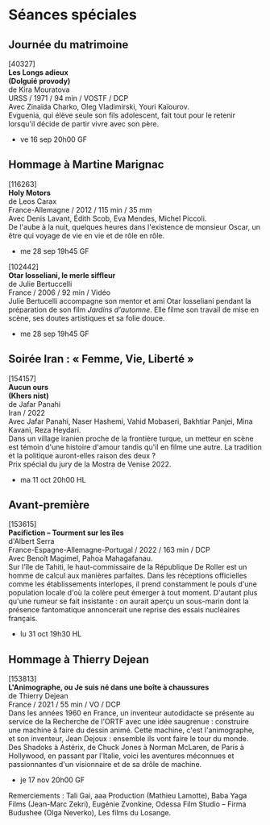 # Séances spéciales

## Journée du matrimoine

[40327]  
**Les Longs adieux**  
**(Dolguié provody)**  
de Kira Mouratova  
URSS / 1971 / 94 min / VOSTF / DCP  
Avec Zinaïda Charko, Oleg Vladimirski, Youri Kaïourov.  
Evguenia, qui élève seule son fils adolescent, fait tout pour le retenir lorsqu'il décide de partir vivre avec son père.

- ve 16 sep 20h00 GF

## Hommage à Martine Marignac

[116263]  
**Holy Motors**  
de Leos Carax  
France-Allemagne / 2012 / 115 min / 35 mm  
Avec Denis Lavant, Édith Scob, Eva Mendes, Michel Piccoli.  
De l'aube à la nuit, quelques heures dans l'existence de monsieur Oscar, un être qui voyage de vie en vie et de rôle en rôle.

- me 28 sep 19h45 GF

[102442]  
**Otar Iosseliani, le merle siffleur**  
de Julie Bertuccelli  
France / 2006 / 92 min / Vidéo  
Julie Bertucelli accompagne son mentor et ami Otar Iosseliani pendant la préparation de son film _Jardins d'automne_. Elle filme son travail de mise en scène, ses doutes artistiques et sa folie douce.

- me 28 sep 19h45 GF

## Soirée Iran : « Femme, Vie, Liberté »

[154157]  
**Aucun ours**  
**(Khers nist)**  
de Jafar Panahi  
Iran / 2022  
Avec Jafar Panahi, Naser Hashemi, Vahid Mobaseri, Bakhtiar Panjei, Mina Kavani, Reza Heydari.  
Dans un village iranien proche de la frontière turque, un metteur en scène est témoin d'une histoire d'amour tandis qu'il en filme une autre. La tradition et la politique auront-elles raison des deux ?  
Prix spécial du jury de la Mostra de Venise 2022.

- ma 11 oct 20h00 HL

## Avant-première

[153615]  
**Pacifiction – Tourment sur les îles**  
d'Albert Serra  
France-Espagne-Allemagne-Portugal / 2022 / 163 min / DCP  
Avec Benoît Magimel, Pahoa Mahagafanau.  
Sur l'île de Tahiti, le haut-commissaire de la République De Roller est un homme de calcul aux manières parfaites. Dans les réceptions officielles comme les établissements interlopes, il prend constamment le pouls d'une population locale d'où la colère peut émerger à tout moment. D'autant plus qu'une rumeur se fait insistante : on aurait aperçu un sous-marin dont la présence fantomatique annoncerait une reprise des essais nucléaires français.

- lu 31 oct 19h30 HL

## Hommage à Thierry Dejean

[153813]  
**L'Animographe, ou Je suis né dans une boîte à chaussures**  
de Thierry Dejean  
France / 2021 / 55 min / VO / DCP  
Dans les années 1960 en France, un inventeur autodidacte se présente au service de la Recherche de l'ORTF avec une idée saugrenue : construire une machine à faire du dessin animé. Cette machine, c'est l'animographe, et son inventeur, Jean Dejoux : ensemble ils vont faire le tour du monde. Des Shadoks à Astérix, de Chuck Jones à Norman McLaren, de Paris à Hollywood, en passant par l'Italie, voici les aventures méconnues et passionnantes d'un visionnaire et de sa drôle de machine.

- je 17 nov 20h00 GF

Remerciements : Tali Gai, aaa Production (Mathieu Lamotte), Baba Yaga Films (Jean-Marc Zekri), Eugénie Zvonkine, Odessa Film Studio – Firma Budushee (Olga Neverko), Les films du Losange.